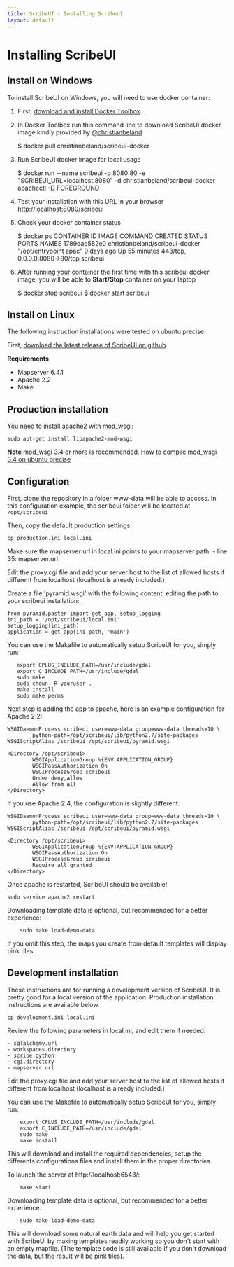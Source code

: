 ```yaml
---
title: ScribeUI - Installing ScribeUI
layout: default
---
```


# Installing ScribeUI

## Install on Windows

To install ScribeUI on Windows, you will need to use docker container:

1) First, [download and install Docker Toolbox](https://www.docker.com/products/docker-toolbox).

2) In Docker Toolbox run this command line to download ScribeUI docker image kindly provided by [@christianbeland](https://twitter.com/christianbeland)

	$ docker pull christianbeland/scribeui-docker

3) Run ScribeUI docker image for local usage

	$ docker run --name scribeui -p 8080:80 -e "SCRIBEUI_URL=localhost:8080" -d christianbeland/scribeui-docker apachectl -D FOREGROUND

4) Test your installation with this URL in your browser [http://localhost:8080/scribeui](http://localhost:8080/scribeui)

5) Check your docker container status

	$ docker ps
	CONTAINER ID   IMAGE                            COMMAND                  CREATED     STATUS         PORTS     NAMES
	1789dae582e0   christianbeland/scribeui-docker  "/opt/entrypoint apac"   9 days ago  Up 55 minutes  443/tcp, 0.0.0.0:8080->80/tcp   scribeui


6) After running your container the first time with this scribeui docker image, you will be able to **Start/Stop** container on your laptop

	$ docker stop scribeui
	$ docker start scribeui

## Install on Linux

The following instruction installations were tested on ubuntu precise.

First, [download the latest release of ScribeUI on github](https://github.com/mapgears/scribeui).

**Requirements**

* Mapserver 6.4.1
* Apache 2.2
* Make

Production installation
------------

You need to install apache2 with mod_wsgi:

    sudo apt-get install libapache2-mod-wsgi

**Note** mod_wsgi 3.4 or more is recommended. [How to compile mod_wsgi 3.4 on ubuntu precise](http://scribeui.org/faq.html#wsgi-how)


Configuration
-------------

First, clone the repository in a folder www-data will be able to access. In this configuration example, the scribeui folder will be located at ```/opt/scribeui```

Then, copy the default production settings:

    cp production.ini local.ini

Make sure the mapserver url in local.ini points to your mapserver path:
	- line 35: mapserver.url

Edit the proxy.cgi file and add your server host to the list of allowed hosts if different from localhost (localhost is already included.)

Create a file 'pyramid.wsgi' with the following content, editing the path to your scribeui installation:

	from pyramid.paster import get_app, setup_logging
	ini_path = '/opt/scribeui/local.ini'
	setup_logging(ini_path)
	application = get_app(ini_path, 'main')


You can use the Makefile to automatically setup ScribeUI for you, simply run:

       export CPLUS_INCLUDE_PATH=/usr/include/gdal
       export C_INCLUDE_PATH=/usr/include/gdal
       sudo make
       sudo chown -R youruser .
       make install
       sudo make perms


Next step is adding the app to apache, here is an example configuration for Apache 2.2:

    WSGIDaemonProcess scribeui user=www-data group=www-data threads=10 \
	        python-path=/opt/scribeui/lib/python2.7/site-packages
	WSGIScriptAlias /scribeui /opt/scribeui/pyramid.wsgi

	<Directory /opt/scribeui>
	        WSGIApplicationGroup %{ENV:APPLICATION_GROUP}
	        WSGIPassAuthorization On
	        WSGIProcessGroup scribeui
	        Order deny,allow
	        Allow from all
	</Directory>

If you use Apache 2.4, the configuration is slightly different:

    WSGIDaemonProcess scribeui user=www-data group=www-data threads=10 \
	        python-path=/opt/scribeui/lib/python2.7/site-packages
	WSGIScriptAlias /scribeui /opt/scribeui/pyramid.wsgi

	<Directory /opt/scribeui>
	        WSGIApplicationGroup %{ENV:APPLICATION_GROUP}
	        WSGIPassAuthorization On
	        WSGIProcessGroup scribeui
	        Require all granted
	</Directory>

Once apache is restarted, ScribeUI should be available!

    sudo service apache2 restart

Downloading template data is optional, but recommended for a better
experience:

        sudo make load-demo-data

If you omit this step, the maps you create from default templates will display pink tiles.


Development installation
------------

These instructions are for running a development version of ScribeUI. It is pretty good for a local version of the application. Production installation instructions are available below.

    cp development.ini local.ini

Review the following parameters in local.ini, and edit them if needed:

	- sqlalchemy.url
	- workspaces.directory
	- scribe.python
	- cgi.directory
	- mapserver.url

Edit the proxy.cgi file and add your server host to the list of allowed hosts if different from localhost (localhost is already included.)

You can use the Makefile to automatically setup ScribeUI for you, simply run:

        export CPLUS_INCLUDE_PATH=/usr/include/gdal
        export C_INCLUDE_PATH=/usr/include/gdal
        sudo make
        make install

This will download and install the required dependencies, setup the differents
configurations files and install them in the proper directories.

To launch the server at http://localhost:6543/:

        make start

Downloading template data is optional, but recommended for a better
experience.

        sudo make load-demo-data


This will download some natural earth data and will help you get started with
ScribeUI by making templates readily working so you don't start with an empty
mapfile. (The template code is still available if you don't download the data,
but the result will be pink tiles).
